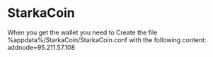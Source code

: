 # StarkaCoin

When you get the wallet you need to Create the file %appdata%/StarkaCoin/StarkaCoin.conf with the following content: addnode=95.211.57.108
